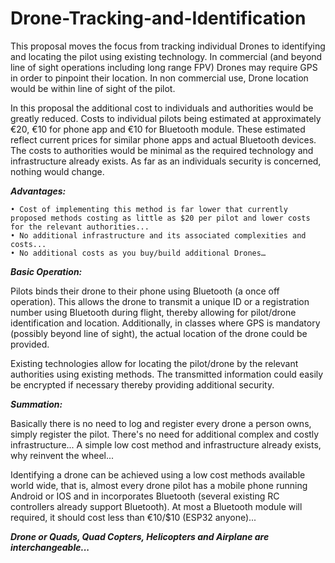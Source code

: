 # Drone-Tracking-and-Identification

This proposal moves the focus from tracking individual Drones to identifying and locating the pilot  using existing technology. In commercial (and beyond line of sight operations including long range FPV) Drones may require GPS in order to pinpoint their location. In non commercial use, Drone location would be within line of sight of the pilot.

In this proposal the additional cost to individuals and authorities would be greatly reduced. Costs to individual pilots being estimated at approximately €20, €10 for phone app and €10 for Bluetooth module. These estimated reflect current prices for similar phone apps and actual Bluetooth devices.
The costs to authorities would be minimal as the required technology and infrastructure already exists. As far as an individuals security is concerned, nothing would change.


***Advantages:***

    • Cost of implementing this method is far lower that currently proposed methods costing as little as $20 per pilot and lower costs for the relevant authorities... 
    • No additional infrastructure and its associated complexities and costs...
    • No additional costs as you buy/build additional Drones…


***Basic Operation:***

Pilots binds their drone to their phone using Bluetooth (a once off operation). This allows the drone to transmit a unique ID or a registration number using Bluetooth during flight, thereby allowing for pilot/drone identification and location. Additionally, in classes where GPS is mandatory (possibly beyond line of sight), the actual location of the drone could be provided.

Existing technologies allow for locating the pilot/drone by the relevant authorities using existing methods. The transmitted information could easily be encrypted if necessary thereby providing additional security.


***Summation:***

Basically there is no need to log and register every drone a person owns, simply register the pilot.
There's no need for additional complex and costly infrastructure...
A simple low cost method and infrastructure already exists, why reinvent the wheel...

Identifying a drone can be achieved using a low cost methods available world wide, that is, almost every drone pilot has a mobile phone running Android or IOS and in incorporates Bluetooth (several existing RC controllers already support Bluetooth). At most a Bluetooth module will required, it should cost less than €10/$10 (ESP32 anyone)...

***Drone or Quads, Quad Copters, Helicopters and Airplane are interchangeable...***
